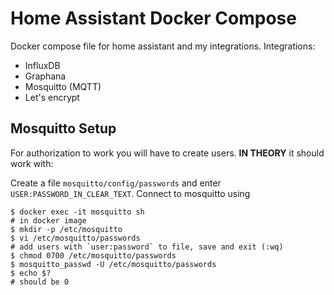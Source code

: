 # Home Assistant Docker Compose

Docker compose file for home assistant and my integrations. Integrations:
- InfluxDB
- Graphana
- Mosquitto (MQTT)
- Let's encrypt


## Mosquitto Setup

For authorization to work you will have to create users. **IN THEORY** it should work with:

Create a file `mosquitto/config/passwords` and enter `USER:PASSWORD_IN_CLEAR_TEXT`. Connect to mosquitto using
```shell
$ docker exec -it mosquitto sh
# in docker image
$ mkdir -p /etc/mosquitto
$ vi /etc/mosquitto/passwords
# add users with `user:password` to file, save and exit (:wq)
$ chmod 0700 /etc/mosquitto/passwords
$ mosquitto_passwd -U /etc/mosquitto/passwords
$ echo $?
# should be 0
```
